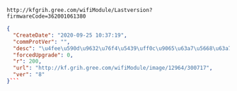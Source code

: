 `http://kfgrih.gree.com/wifiModule/Lastversion?firmwareCode=362001061380`

```json
{
  "CreateDate": "2020-09-25 10:37:19",
  "commProtVer": "",
  "desc": "\u4fee\u590d\u9632\u76f4\u5439\uff0c\u9065\u63a7\u5668\u63a7\u5236\u540e\u6570\u636e\u540c\u6b65\u5f02\u5e38",
  "forcedUpgrade": 0,
  "r": 200,
  "url": "http://kf.grih.gree.com/wifiModule/image/12964/300717",
  "ver": "8"
}```